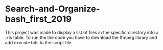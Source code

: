 # Search-and-Organize-bash_first_2019
This project was made to display a list of files in the specific directory into a .xls table. To run the the code you have to download the ffmpeg library and add execute bits to the script file.
